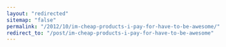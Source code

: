 ```yaml
---
layout: "redirected"
sitemap: "false"
permalink: "/2012/10/im-cheap-products-i-pay-for-have-to-be-awesome/"
redirect_to: "/post/im-cheap-products-i-pay-for-have-to-be-awesome"
---
```




